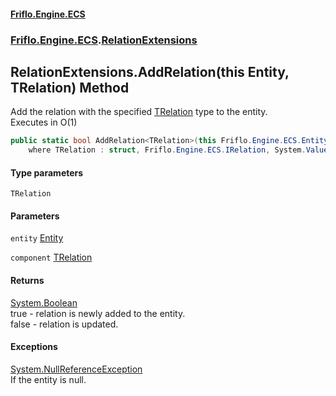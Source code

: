#### [Friflo.Engine.ECS](index.md 'index')
### [Friflo.Engine.ECS](Friflo.Engine.ECS.md 'Friflo.Engine.ECS').[RelationExtensions](RelationExtensions.md 'Friflo.Engine.ECS.RelationExtensions')

## RelationExtensions.AddRelation<TRelation>(this Entity, TRelation) Method

Add the relation with the specified [TRelation](RelationExtensions.AddRelation_TRelation_(thisEntity,TRelation).md#Friflo.Engine.ECS.RelationExtensions.AddRelation_TRelation_(thisFriflo.Engine.ECS.Entity,TRelation).TRelation 'Friflo.Engine.ECS.RelationExtensions.AddRelation<TRelation>(this Friflo.Engine.ECS.Entity, TRelation).TRelation') type to the entity.<br/>
Executes in O(1)

```csharp
public static bool AddRelation<TRelation>(this Friflo.Engine.ECS.Entity entity, in TRelation component)
    where TRelation : struct, Friflo.Engine.ECS.IRelation, System.ValueType, System.ValueType;
```
#### Type parameters

<a name='Friflo.Engine.ECS.RelationExtensions.AddRelation_TRelation_(thisFriflo.Engine.ECS.Entity,TRelation).TRelation'></a>

`TRelation`
#### Parameters

<a name='Friflo.Engine.ECS.RelationExtensions.AddRelation_TRelation_(thisFriflo.Engine.ECS.Entity,TRelation).entity'></a>

`entity` [Entity](Entity.md 'Friflo.Engine.ECS.Entity')

<a name='Friflo.Engine.ECS.RelationExtensions.AddRelation_TRelation_(thisFriflo.Engine.ECS.Entity,TRelation).component'></a>

`component` [TRelation](RelationExtensions.AddRelation_TRelation_(thisEntity,TRelation).md#Friflo.Engine.ECS.RelationExtensions.AddRelation_TRelation_(thisFriflo.Engine.ECS.Entity,TRelation).TRelation 'Friflo.Engine.ECS.RelationExtensions.AddRelation<TRelation>(this Friflo.Engine.ECS.Entity, TRelation).TRelation')

#### Returns
[System.Boolean](https://docs.microsoft.com/en-us/dotnet/api/System.Boolean 'System.Boolean')  
true - relation is newly added to the entity.<br/> false - relation is updated.

#### Exceptions

[System.NullReferenceException](https://docs.microsoft.com/en-us/dotnet/api/System.NullReferenceException 'System.NullReferenceException')  
If the entity is null.